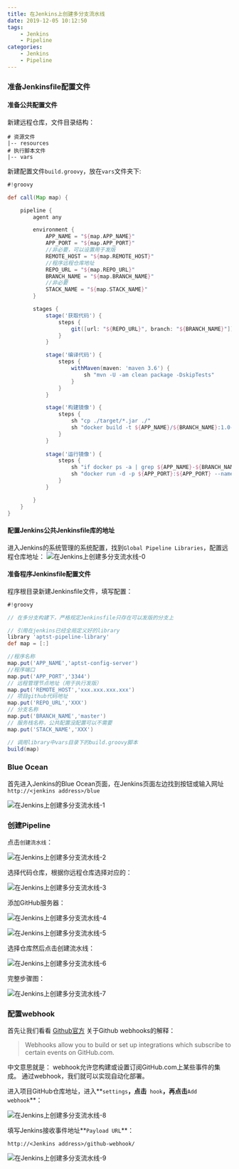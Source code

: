 ```yaml
---
title: 在Jenkins上创建多分支流水线
date: 2019-12-05 10:12:50
tags:
    - Jenkins
    - Pipeline
categories:
    - Jenkins
    - Pipeline
---
```


### 准备Jenkinsfile配置文件

#### 准备公共配置文件

新建远程仓库，文件目录结构：

```
# 资源文件
|-- resources
# 执行脚本文件
|-- vars
```
<!-- more -->

新建配置文件`build.groovy`，放在`vars`文件夹下:

```groovy
#!groovy

def call(Map map) {

    pipeline {
        agent any

        environment {
			APP_NAME = "${map.APP_NAME}"
			APP_PORT = "${map.APP_PORT}"
            //非必要，可以设置用于发版
            REMOTE_HOST = "${map.REMOTE_HOST}"
            //程序远程仓库地址
            REPO_URL = "${map.REPO_URL}"
            BRANCH_NAME = "${map.BRANCH_NAME}"
            //非必要
            STACK_NAME = "${map.STACK_NAME}"
        }

        stages {
            stage('获取代码') {
                steps {
                    git([url: "${REPO_URL}", branch: "${BRANCH_NAME}"])
                }
            }

            stage('编译代码') {
                steps {
                    withMaven(maven: 'maven 3.6') {
                        sh "mvn -U -am clean package -DskipTests"
                    }
                }
            }

            stage('构建镜像') {
                steps {
					sh "cp ./target/*.jar ./"
                    sh "docker build -t ${APP_NAME}/${BRANCH_NAME}:1.0-SNAPSHOT ." 
                }
            }
			
			stage('运行镜像') {
                steps {
					sh "if docker ps -a | grep ${APP_NAME}-${BRANCH_NAME};\n then docker rm -f ${APP_NAME}-${BRANCH_NAME}\n echo Remove Docker Container: ${APP_NAME}-${BRANCH_NAME}\n fi"
					sh "docker run -d -p ${APP_PORT}:${APP_PORT} --name ${APP_NAME}-${BRANCH_NAME} ${APP_NAME}/${BRANCH_NAME}:1.0-SNAPSHOT"
                }
            }

        }
    }
}
```

#### 配置Jenkins公共Jenkinsfile库的地址

进入Jenkins的系统管理的系统配置，找到` Global Pipeline Libraries `，配置远程仓库地址：
![在Jenkins上创建多分支流水线-0](/images/在Jenkins上创建多分支流水线-0.png)

#### 准备程序Jenkinsfile配置文件

程序根目录新建Jenkinsfile文件，填写配置：

```groovy
#!groovy

// 在多分支构建下，严格规定Jenkinsfile只存在可以发版的分支上

// 引用在jenkins已经全局定义好的library
library 'aptst-pipeline-library'
def map = [:]

//程序名称
map.put('APP_NAME','aptst-config-server')
//程序端口
map.put('APP_PORT','3344')
// 远程管理节点地址（用于执行发版）
map.put('REMOTE_HOST','xxx.xxx.xxx.xxx')
// 项目github代码地址
map.put('REPO_URL','XXX')
// 分支名称
map.put('BRANCH_NAME','master')
// 服务栈名称，公共配置没配置可以不需要
map.put('STACK_NAME','XXX')

// 调用library中vars目录下的build.groovy脚本
build(map)
```

### Blue Ocean

首先进入Jenkins的Blue Ocean页面，在Jenkins页面左边找到按钮或输入网址`http://<jenkins address>/blue`

![在Jenkins上创建多分支流水线-1](/images/在Jenkins上创建多分支流水线-1.png)

### 创建Pipeline

点击`创建流水线`：

![在Jenkins上创建多分支流水线-2](/images/在Jenkins上创建多分支流水线-2.png)

选择代码仓库，根据你远程仓库选择对应的：

![在Jenkins上创建多分支流水线-3](/images/在Jenkins上创建多分支流水线-3.png)

添加GitHub服务器：

![在Jenkins上创建多分支流水线-4](/images/在Jenkins上创建多分支流水线-4.png)

![在Jenkins上创建多分支流水线-5](/images/在Jenkins上创建多分支流水线-5.png)

选择仓库然后点击创建流水线：

![在Jenkins上创建多分支流水线-6](/images/在Jenkins上创建多分支流水线-6.png)

完整步骤图：

![在Jenkins上创建多分支流水线-7](/images/在Jenkins上创建多分支流水线-7.png)

### 配置webhook

首先让我们看看 [Github官方](https://developer.github.com/webhooks/) 关于Github webhooks的解释： 

> Webhooks allow you to build or set up integrations which subscribe to certain events on GitHub.com.

中文意思就是： webhook允许您构建或设置订阅GitHub.com上某些事件的集成。 通过webhook，我们就可以实现自动化部署。

进入项目GitHub仓库地址，进入**`settings`**，点击**` hook`**，再点击**`Add webhook`**：

![在Jenkins上创建多分支流水线-8](/images/在Jenkins上创建多分支流水线-8.png)

填写Jenkins接收事件地址**`Payload URL`**：

```
http://<Jenkins address>/github-webhook/
```

![在Jenkins上创建多分支流水线-9](/images/在Jenkins上创建多分支流水线-9.png)